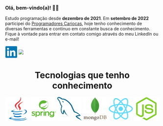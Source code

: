 ### Olá, bem-vindo(a)! 🙋‍♂️
Estudo programação desde **dezembro de 2021**. Em **setembro de 2022** participei do <a href="https://oglobo.globo.com/conteudo-de-marca/tem-no-rio/tem-inovacao-no-rio/noticia/2022/11/projeto-programadores-cariocas-capacita-jovens-do-rio-para-a-area-de-ti.ghtml" target="_blank">Programadores Cariocas</a>, hoje tenho conhecimento de diversas ferramentas e continuo em constante busca de conhecimento. Fique à vontade para entrar em contato comigo através do meu LinkedIn ou e-mail!

<div>
  <a href="https://www.linkedin.com/in/gabriel-oliveira-pereira/" target="_blank"><img align="center" width="40px" alt="linkedin" src="https://raw.githubusercontent.com/devicons/devicon/1119b9f84c0290e0f0b38982099a2bd027a48bf1/icons/linkedin/linkedin-original.svg"></a>
  <img align="center" src="https://img.shields.io/badge/e--mail%3A-gabrieoliveirap1%40hotmail.com-blue"/>
</div>

<h1 align="center"> Tecnologias que tenho conhecimento </h1>

<div align="center">
  <img align="center" width="80px" alt="react" src="https://raw.githubusercontent.com/devicons/devicon/master/icons/java/java-original.svg"/>
  <img align="center" width="80px" alt="react" src="https://raw.githubusercontent.com/devicons/devicon/master/icons/spring/spring-original-wordmark.svg"/>
  <img align="center" width="80px" alt="react" src="https://raw.githubusercontent.com/devicons/devicon/master/icons/mysql/mysql-original.svg"/>
  <img align="center" width="80px" alt="nodejs" src="https://raw.githubusercontent.com/devicons/devicon/1119b9f84c0290e0f0b38982099a2bd027a48bf1/icons/mongodb/mongodb-original-wordmark.svg" />
  <img align="center" width="80px" alt="react" src="https://raw.githubusercontent.com/devicons/devicon/1119b9f84c0290e0f0b38982099a2bd027a48bf1/icons/react/react-original.svg" />
  <img align="center" width="80px" alt="nodejs" src="https://raw.githubusercontent.com/devicons/devicon/1119b9f84c0290e0f0b38982099a2bd027a48bf1/icons/nodejs/nodejs-original.svg" />

  
</div><br/>
